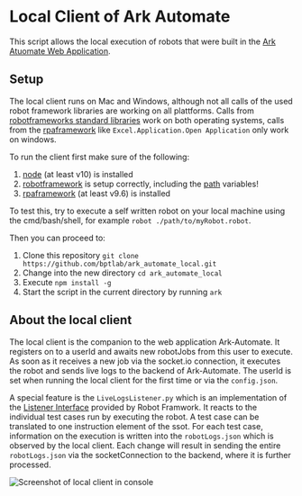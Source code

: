 # Local Client of Ark Automate

This script allows the local execution of robots that were built in the [Ark Atuomate Web Application](https://github.com/bptlab/ark_automate). 

## Setup

The local client runs on Mac and Windows, although not all calls of the used robot framework libraries are working on all plattforms. Calls from [robotframeworks standard libraries](http://robotframework.org/robotframework/#standard-libraries) work on both operating systems, calls from the [rpaframework](https://rpaframework.org/#libraries) like `Excel.Application.Open Application` only work on windows.

To run the client first make sure of the following:

1. [node](https://nodejs.org/en/download/) (at least v10) is installed
2. [robotframework](https://robotframework.org/robotframework/latest/RobotFrameworkUserGuide.html#installation-instructions) is setup correctly, including the [path](https://robotframework.org/robotframework/latest/RobotFrameworkUserGuide.html#configuring-path) variables!
3. [rpaframework](https://rpaframework.org/index.html#installation)  (at least v9.6) is installed

To test this, try to execute a self written robot on your local machine using the cmd/bash/shell, for example `robot ./path/to/myRobot.robot`.

Then you can proceed to:
1. Clone this repository `git clone https://github.com/bptlab/ark_automate_local.git`
2. Change into the new directory `cd ark_automate_local`
3. Execute `npm install -g`
4. Start the script in the current directory by running `ark` 

## About the local client
The local client is the companion to the web application Ark-Automate. It registers on to a userId and awaits new robotJobs from this user to execute. As soon as it receives a new job via the socket.io connection, it executes the robot and sends live logs to the backend of Ark-Automate. The userId is set when running the local client for the first time or via the `config.json`.

A special feature is the `LiveLogsListener.py` which is an implementation of the [Listener Interface](http://robotframework.org/robotframework/latest/RobotFrameworkUserGuide.html#listener-interface) provided by Robot Framwork. It reacts to the individual test cases run by executing the robot. A test case can be translated to one instruction element of the ssot. For each test case, information on the execution is written into the `robotLogs.json` which is observed by the local client. Each change will result in sending the entire `robotLogs.json` via the socketConnection to the backend, where it is further processed.

![Screenshot of local client in console](https://i.imgur.com/XYIvl5f.png)


